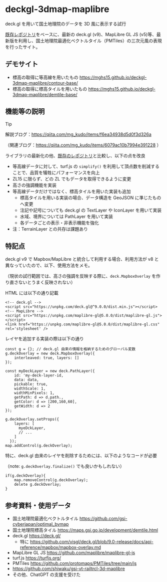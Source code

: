 # deckgl-3dmap-maplibre
deck.gl を用いて国土地理院のデータを 3D 風に表示する試行

[既存レポジトリ](https://github.com/mghs15/deckgl_3dseamlessmap)をベースに、最新の deck.gl (v9)、MapLibre GL JS (v5)等、最新版を利用し、国土地理院最適化ベクトルタイル（PMTiles）の三次元風の表現を行ったサイト。

## デモサイト
* 標高の取得に等高線を用いたもの
  https://mghs15.github.io/deckgl-3dmap-maplibre/contour-base/
* 標高の取得に標高タイルを用いたもの
  https://mghs15.github.io/deckgl-3dmap-maplibre/demtile-base/

## 機能等の説明
> [!TIP]
> 解説ブログ：https://qiita.com/mg_kudo/items/f6ea34938d5d0f3d326a
>
>（関連ブログ：https://qiita.com/mg_kudo/items/6079ac10b7994e391228 ）

ライブラリの最新化の他、[既存のレポジトリ](https://github.com/mghs15/deckgl_3dseamlessmap)と比較し、以下の点を改良
* 等高線データに対して、turf.js の `simplify()` を利用して頂点数を削減することで、品質を犠牲にパフォーマンスを向上
* ZL15 に限らず、どの ZL でもデータを取得できるように変更
* 高さの強調機能を実装
* 等高線データだけではなく、標高タイルを用いた実装も追加
  * 標高タイルを用いる実装の場合、データ構造を GeoJSON に準じたものへ変更
  * 注記や記号についても deck.gl の TextLayer や IconLayer を用いて実装
  * 水域、境界については PathLayer を用いて実装
  * 各データごとの表示・非表示機能を強化
* 注：TerrainLayer との共存は課題あり
  
## 特記点

deck.gl v9 で Mapbox/MapLibre と統合して利用する場合、利用方法が v8 と異なっていたので、以下、使用方法をメモ。

（現状の試行範囲では、高さの強調を反映する際に、`deck.MapboxOverlay` を作り直さないとうまく反映されない）

HTML には以下の通り記載
```
<!-- deck.gl -->
<script src="https://unpkg.com/deck.gl@^9.0.0/dist.min.js"></script>
<!-- MapLibre -->
<script src="https://unpkg.com/maplibre-gl@5.0.0/dist/maplibre-gl.js"></script>
<link href="https://unpkg.com/maplibre-gl@5.0.0/dist/maplibre-gl.css" rel='stylesheet' />
```

レイヤを追加する実装の際は以下の通り
```
const g = {}; // deck.gl 由来の情報を格納するためのグローバル変数
g.deckOverlay = new deck.MapboxOverlay({
    interleaved: true, layers: []
});

const myDeckLayer = new deck.PathLayer({
    id: 'my-deck-layer-id,
    data: data,
    pickable: true,
    widthScale: 1,
    widthMinPixels: 1,
    getPath: d => d.path.,
    getColor: d => [200,160,60],
    getWidth: d => 2
});

g.deckOverlay.setProps({
    layers: [
      myeDckLayer,
      // ...
    ]
  });
map.addControl(g.deckOverlay);
```

特に、deck.gl 由来のレイヤを削除するためには、以下のようなコードが必要

（note: `g.deckOverlay.finalize()` でも良いかもしれない）

```
if(g.deckOverlay){
    map.removeControl(g.deckOverlay);
    delete g.deckOverlay;
}
```

## 参考資料・使用データ

* 国土地理院最適化ベクトルタイル https://github.com/gsi-cyberjapan/optimal_bvmap
* 国土地理院標高タイル https://maps.gsi.go.jp/development/demtile.html
* deck.gl https://deck.gl/
  * 特に https://github.com/visgl/deck.gl/blob/9.0-release/docs/api-reference/mapbox/mapbox-overlay.md
* MapLibre GL JS https://github.com/maplibre/maplibre-gl-js
* turf.js https://turfjs.org/
* PMTiles https://github.com/protomaps/PMTiles/tree/main/js
* https://github.com/shiwaku/gsi-vt-railtrcl-3d-maplibre
* その他、ChatGPT の支援を受けた
